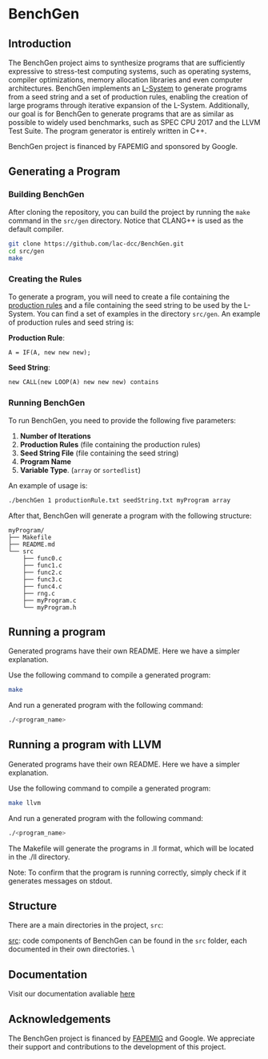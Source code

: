 # BenchGen

## Introduction

The BenchGen project aims to synthesize programs that are sufficiently expressive to stress-test computing systems, such as operating systems, compiler optimizations, memory allocation libraries and even computer architectures.
BenchGen implements an [L-System](https://en.wikipedia.org/wiki/L-system) to generate programs from a seed string and a set of production rules, enabling the creation of large programs through iterative expansion of the L-System. Additionally, our goal is for BenchGen to generate programs that are as similar as possible to widely used benchmarks, such as SPEC CPU 2017 and the LLVM Test Suite.
The program generator is entirely written in C++.

BenchGen project is financed by FAPEMIG and sponsored by Google.

## Generating a Program

### Building BenchGen

After cloning the repository, you can build the project by running the `make` command in the `src/gen` directory. Notice that CLANG++ is used as the default compiler.

```bash
git clone https://github.com/lac-dcc/BenchGen.git
cd src/gen
make
```

### Creating the Rules

To generate a program, you will need to create a file containing the [production rules](<https://en.wikipedia.org/wiki/Production_(computer_science)>) and a file containing the seed string to be used by the L-System.
You can find a set of examples in the directory `src/gen`. An example of production rules and seed string is:

**Production Rule**:

```txt
A = IF(A, new new new);
```

**Seed String**:

```txt
new CALL(new LOOP(A) new new new) contains
```

### Running BenchGen

To run BenchGen, you need to provide the following five parameters:

1. **Number of Iterations**
2. **Production Rules** (file containing the production rules)
3. **Seed String File** (file containing the seed string)
4. **Program Name**
5. **Variable Type**. (`array` or `sortedlist`)

An example of usage is:

```bash
./benchGen 1 productionRule.txt seedString.txt myProgram array
```

After that, BenchGen will generate a program with the following structure:

```
myProgram/
├── Makefile
├── README.md
└── src
    ├── func0.c
    ├── func1.c
    ├── func2.c
    ├── func3.c
    ├── func4.c
    ├── rng.c
    ├── myProgram.c
    └── myProgram.h
```

## Running a program

Generated programs have their own README. Here we have a simpler explanation.

Use the following command to compile a generated program:

```bash
make
```

And run a generated program with the following command:

```bash
./<program_name>
```
## Running a program with LLVM

Generated programs have their own README. Here we have a simpler explanation.

Use the following command to compile a generated program:

```bash
make llvm
```

And run a generated program with the following command:

```bash
./<program_name>
```

The Makefile will generate the programs in .ll format, which will be located in the ./ll directory.

Note: To confirm that the program is running correctly, simply check if it generates messages on stdout.

## Structure

There are a main directories in the project, `src`:

[src](./src/): code components of BenchGen can be found in the `src` folder, each documented in their own directories. \


## Documentation

Visit our documentation avaliable [here](https://benchgen.github.io/index.html)

## Acknowledgements

The BenchGen project is financed by [FAPEMIG](http://www.fapemig.br/pt/) and Google. We appreciate their support and contributions to the development of this project.
